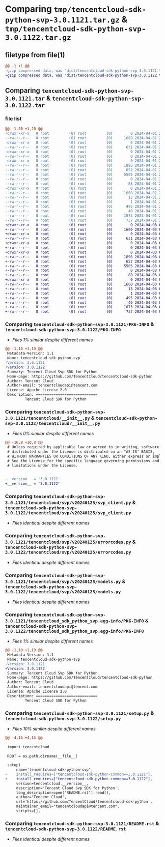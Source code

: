 # Comparing `tmp/tencentcloud-sdk-python-svp-3.0.1121.tar.gz` & `tmp/tencentcloud-sdk-python-svp-3.0.1122.tar.gz`

## filetype from file(1)

```diff
@@ -1 +1 @@
-gzip compressed data, was "dist/tencentcloud-sdk-python-svp-3.0.1121.tar", last modified: Mon Apr  1 21:19:07 2024, max compression
+gzip compressed data, was "dist/tencentcloud-sdk-python-svp-3.0.1122.tar", last modified: Wed Apr  3 05:25:12 2024, max compression
```

## Comparing `tencentcloud-sdk-python-svp-3.0.1121.tar` & `tencentcloud-sdk-python-svp-3.0.1122.tar`

### file list

```diff
@@ -1,20 +1,20 @@
-drwxr-xr-x   0 root         (0) root         (0)        0 2024-04-01 21:19:07.000000 tencentcloud-sdk-python-svp-3.0.1121/
--rw-r--r--   0 root         (0) root         (0)     1660 2024-04-01 21:19:07.000000 tencentcloud-sdk-python-svp-3.0.1121/PKG-INFO
-drwxr-xr-x   0 root         (0) root         (0)        0 2024-04-01 21:19:07.000000 tencentcloud-sdk-python-svp-3.0.1121/tencentcloud/
--rw-r--r--   0 root         (0) root         (0)      631 2024-04-01 21:19:07.000000 tencentcloud-sdk-python-svp-3.0.1121/tencentcloud/__init__.py
-drwxr-xr-x   0 root         (0) root         (0)        0 2024-04-01 21:19:07.000000 tencentcloud-sdk-python-svp-3.0.1121/tencentcloud/svp/
--rw-r--r--   0 root         (0) root         (0)        0 2024-04-01 21:19:07.000000 tencentcloud-sdk-python-svp-3.0.1121/tencentcloud/svp/__init__.py
-drwxr-xr-x   0 root         (0) root         (0)        0 2024-04-01 21:19:07.000000 tencentcloud-sdk-python-svp-3.0.1121/tencentcloud/svp/v20240125/
--rw-r--r--   0 root         (0) root         (0)     1896 2024-04-01 21:19:07.000000 tencentcloud-sdk-python-svp-3.0.1121/tencentcloud/svp/v20240125/svp_client.py
--rw-r--r--   0 root         (0) root         (0)      652 2024-04-01 21:19:07.000000 tencentcloud-sdk-python-svp-3.0.1121/tencentcloud/svp/v20240125/errorcodes.py
--rw-r--r--   0 root         (0) root         (0)     5505 2024-04-01 21:19:07.000000 tencentcloud-sdk-python-svp-3.0.1121/tencentcloud/svp/v20240125/models.py
--rw-r--r--   0 root         (0) root         (0)        0 2024-04-01 21:19:07.000000 tencentcloud-sdk-python-svp-3.0.1121/tencentcloud/svp/v20240125/__init__.py
--rw-r--r--   0 root         (0) root         (0)       88 2024-04-01 21:19:07.000000 tencentcloud-sdk-python-svp-3.0.1121/setup.cfg
-drwxr-xr-x   0 root         (0) root         (0)        0 2024-04-01 21:19:07.000000 tencentcloud-sdk-python-svp-3.0.1121/tencentcloud_sdk_python_svp.egg-info/
--rw-r--r--   0 root         (0) root         (0)     1660 2024-04-01 21:19:07.000000 tencentcloud-sdk-python-svp-3.0.1121/tencentcloud_sdk_python_svp.egg-info/PKG-INFO
--rw-r--r--   0 root         (0) root         (0)       13 2024-04-01 21:19:07.000000 tencentcloud-sdk-python-svp-3.0.1121/tencentcloud_sdk_python_svp.egg-info/top_level.txt
--rw-r--r--   0 root         (0) root         (0)        1 2024-04-01 21:19:07.000000 tencentcloud-sdk-python-svp-3.0.1121/tencentcloud_sdk_python_svp.egg-info/dependency_links.txt
--rw-r--r--   0 root         (0) root         (0)      495 2024-04-01 21:19:07.000000 tencentcloud-sdk-python-svp-3.0.1121/tencentcloud_sdk_python_svp.egg-info/SOURCES.txt
--rw-r--r--   0 root         (0) root         (0)       40 2024-04-01 21:19:07.000000 tencentcloud-sdk-python-svp-3.0.1121/tencentcloud_sdk_python_svp.egg-info/requires.txt
--rw-r--r--   0 root         (0) root         (0)     1073 2024-04-01 21:19:07.000000 tencentcloud-sdk-python-svp-3.0.1121/setup.py
--rw-r--r--   0 root         (0) root         (0)      737 2024-04-01 21:19:07.000000 tencentcloud-sdk-python-svp-3.0.1121/README.rst
+drwxr-xr-x   0 root         (0) root         (0)        0 2024-04-03 05:25:12.000000 tencentcloud-sdk-python-svp-3.0.1122/
+-rw-r--r--   0 root         (0) root         (0)     1660 2024-04-03 05:25:12.000000 tencentcloud-sdk-python-svp-3.0.1122/PKG-INFO
+drwxr-xr-x   0 root         (0) root         (0)        0 2024-04-03 05:25:12.000000 tencentcloud-sdk-python-svp-3.0.1122/tencentcloud/
+-rw-r--r--   0 root         (0) root         (0)      631 2024-04-03 05:25:12.000000 tencentcloud-sdk-python-svp-3.0.1122/tencentcloud/__init__.py
+drwxr-xr-x   0 root         (0) root         (0)        0 2024-04-03 05:25:12.000000 tencentcloud-sdk-python-svp-3.0.1122/tencentcloud/svp/
+-rw-r--r--   0 root         (0) root         (0)        0 2024-04-03 05:25:12.000000 tencentcloud-sdk-python-svp-3.0.1122/tencentcloud/svp/__init__.py
+drwxr-xr-x   0 root         (0) root         (0)        0 2024-04-03 05:25:12.000000 tencentcloud-sdk-python-svp-3.0.1122/tencentcloud/svp/v20240125/
+-rw-r--r--   0 root         (0) root         (0)     1896 2024-04-03 05:25:12.000000 tencentcloud-sdk-python-svp-3.0.1122/tencentcloud/svp/v20240125/svp_client.py
+-rw-r--r--   0 root         (0) root         (0)      652 2024-04-03 05:25:12.000000 tencentcloud-sdk-python-svp-3.0.1122/tencentcloud/svp/v20240125/errorcodes.py
+-rw-r--r--   0 root         (0) root         (0)     5505 2024-04-03 05:25:12.000000 tencentcloud-sdk-python-svp-3.0.1122/tencentcloud/svp/v20240125/models.py
+-rw-r--r--   0 root         (0) root         (0)        0 2024-04-03 05:25:12.000000 tencentcloud-sdk-python-svp-3.0.1122/tencentcloud/svp/v20240125/__init__.py
+-rw-r--r--   0 root         (0) root         (0)       88 2024-04-03 05:25:12.000000 tencentcloud-sdk-python-svp-3.0.1122/setup.cfg
+drwxr-xr-x   0 root         (0) root         (0)        0 2024-04-03 05:25:12.000000 tencentcloud-sdk-python-svp-3.0.1122/tencentcloud_sdk_python_svp.egg-info/
+-rw-r--r--   0 root         (0) root         (0)     1660 2024-04-03 05:25:12.000000 tencentcloud-sdk-python-svp-3.0.1122/tencentcloud_sdk_python_svp.egg-info/PKG-INFO
+-rw-r--r--   0 root         (0) root         (0)       13 2024-04-03 05:25:12.000000 tencentcloud-sdk-python-svp-3.0.1122/tencentcloud_sdk_python_svp.egg-info/top_level.txt
+-rw-r--r--   0 root         (0) root         (0)        1 2024-04-03 05:25:12.000000 tencentcloud-sdk-python-svp-3.0.1122/tencentcloud_sdk_python_svp.egg-info/dependency_links.txt
+-rw-r--r--   0 root         (0) root         (0)      495 2024-04-03 05:25:12.000000 tencentcloud-sdk-python-svp-3.0.1122/tencentcloud_sdk_python_svp.egg-info/SOURCES.txt
+-rw-r--r--   0 root         (0) root         (0)       40 2024-04-03 05:25:12.000000 tencentcloud-sdk-python-svp-3.0.1122/tencentcloud_sdk_python_svp.egg-info/requires.txt
+-rw-r--r--   0 root         (0) root         (0)     1073 2024-04-03 05:25:12.000000 tencentcloud-sdk-python-svp-3.0.1122/setup.py
+-rw-r--r--   0 root         (0) root         (0)      737 2024-04-03 05:25:12.000000 tencentcloud-sdk-python-svp-3.0.1122/README.rst
```

### Comparing `tencentcloud-sdk-python-svp-3.0.1121/PKG-INFO` & `tencentcloud-sdk-python-svp-3.0.1122/PKG-INFO`

 * *Files 1% similar despite different names*

```diff
@@ -1,10 +1,10 @@
 Metadata-Version: 1.1
 Name: tencentcloud-sdk-python-svp
-Version: 3.0.1121
+Version: 3.0.1122
 Summary: Tencent Cloud Svp SDK for Python
 Home-page: https://github.com/TencentCloud/tencentcloud-sdk-python
 Author: Tencent Cloud
 Author-email: tencentcloudapi@tencent.com
 License: Apache License 2.0
 Description: ============================
         Tencent Cloud SDK for Python
```

### Comparing `tencentcloud-sdk-python-svp-3.0.1121/tencentcloud/__init__.py` & `tencentcloud-sdk-python-svp-3.0.1122/tencentcloud/__init__.py`

 * *Files 0% similar despite different names*

```diff
@@ -10,8 +10,8 @@
 # Unless required by applicable law or agreed to in writing, software
 # distributed under the License is distributed on an "AS IS" BASIS,
 # WITHOUT WARRANTIES OR CONDITIONS OF ANY KIND, either express or implied.
 # See the License for the specific language governing permissions and
 # limitations under the License.
 
 
-__version__ = '3.0.1121'
+__version__ = '3.0.1122'
```

### Comparing `tencentcloud-sdk-python-svp-3.0.1121/tencentcloud/svp/v20240125/svp_client.py` & `tencentcloud-sdk-python-svp-3.0.1122/tencentcloud/svp/v20240125/svp_client.py`

 * *Files identical despite different names*

### Comparing `tencentcloud-sdk-python-svp-3.0.1121/tencentcloud/svp/v20240125/errorcodes.py` & `tencentcloud-sdk-python-svp-3.0.1122/tencentcloud/svp/v20240125/errorcodes.py`

 * *Files identical despite different names*

### Comparing `tencentcloud-sdk-python-svp-3.0.1121/tencentcloud/svp/v20240125/models.py` & `tencentcloud-sdk-python-svp-3.0.1122/tencentcloud/svp/v20240125/models.py`

 * *Files identical despite different names*

### Comparing `tencentcloud-sdk-python-svp-3.0.1121/tencentcloud_sdk_python_svp.egg-info/PKG-INFO` & `tencentcloud-sdk-python-svp-3.0.1122/tencentcloud_sdk_python_svp.egg-info/PKG-INFO`

 * *Files 1% similar despite different names*

```diff
@@ -1,10 +1,10 @@
 Metadata-Version: 1.1
 Name: tencentcloud-sdk-python-svp
-Version: 3.0.1121
+Version: 3.0.1122
 Summary: Tencent Cloud Svp SDK for Python
 Home-page: https://github.com/TencentCloud/tencentcloud-sdk-python
 Author: Tencent Cloud
 Author-email: tencentcloudapi@tencent.com
 License: Apache License 2.0
 Description: ============================
         Tencent Cloud SDK for Python
```

### Comparing `tencentcloud-sdk-python-svp-3.0.1121/setup.py` & `tencentcloud-sdk-python-svp-3.0.1122/setup.py`

 * *Files 10% similar despite different names*

```diff
@@ -4,15 +4,15 @@
 
 import tencentcloud
 
 ROOT = os.path.dirname(__file__)
 
 setup(
     name='tencentcloud-sdk-python-svp',
-    install_requires=["tencentcloud-sdk-python-common==3.0.1121"],
+    install_requires=["tencentcloud-sdk-python-common==3.0.1122"],
     version=tencentcloud.__version__,
     description='Tencent Cloud Svp SDK for Python',
     long_description=open('README.rst').read(),
     author='Tencent Cloud',
     url='https://github.com/TencentCloud/tencentcloud-sdk-python',
     maintainer_email="tencentcloudapi@tencent.com",
     scripts=[],
```

### Comparing `tencentcloud-sdk-python-svp-3.0.1121/README.rst` & `tencentcloud-sdk-python-svp-3.0.1122/README.rst`

 * *Files identical despite different names*

